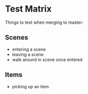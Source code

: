 # Test Matrix

Things to test when merging to master:

## Scenes 

* entering a scene
* leaving a scene
* walk around in scene once entered

## Items

* picking up an item
